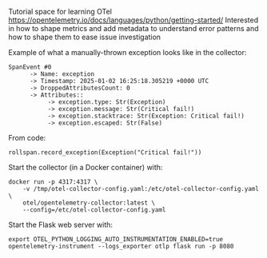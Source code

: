Tutorial space for learning OTel
https://opentelemetry.io/docs/languages/python/getting-started/
Interested in how to shape metrics and add metadata to understand error patterns and how to shape them to ease issue investigation

Example of what a manually-thrown exception looks like in the collector:
```
SpanEvent #0
      -> Name: exception
      -> Timestamp: 2025-01-02 16:25:18.305219 +0000 UTC
      -> DroppedAttributesCount: 0
      -> Attributes::
           -> exception.type: Str(Exception)
           -> exception.message: Str(Critical fail!)
           -> exception.stacktrace: Str(Exception: Critical fail!)
           -> exception.escaped: Str(False)
```

From code:
```
rollspan.record_exception(Exception("Critical fail!"))
```

Start the collector (in a Docker container) with:
```
docker run -p 4317:4317 \
    -v /tmp/otel-collector-config.yaml:/etc/otel-collector-config.yaml \           
    otel/opentelemetry-collector:latest \
    --config=/etc/otel-collector-config.yaml
```

Start the Flask web server with:
```
export OTEL_PYTHON_LOGGING_AUTO_INSTRUMENTATION_ENABLED=true
opentelemetry-instrument --logs_exporter otlp flask run -p 8080
```
